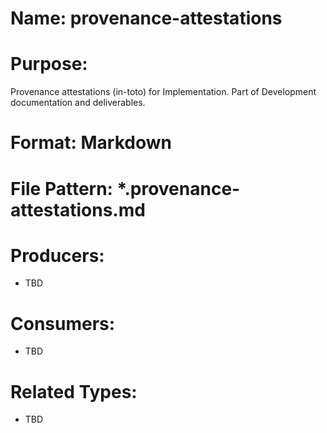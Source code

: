 # Name: provenance-attestations

# Purpose:
Provenance attestations (in-toto) for Implementation. Part of Development documentation and deliverables.

# Format: Markdown

# File Pattern: *.provenance-attestations.md

# Producers:
- TBD

# Consumers:
- TBD

# Related Types:
- TBD

